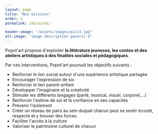 ```yaml
---
layout: page
title: "Nos missions"
order: 2
permalink: /missions/

header-image: "/assets/images/pic13.jpg"
alt-image: "image description generic b"
---
```


Popot'art propose d'exploiter **la littérature jeunesse, les contes et des ateliers
artistiques à des finalités sociales et pédagogiques**.

Par ces interventions, Popot'art poursuit les objectifs suivants :

* Renforcer le lien social autour d'une expérience artistique partagée
* Encourager l'expression de soi
* Renforcer le lien parent-enfant
* Développer l'imaginaire et la créativité
* Stimuler les différents langages (parlé, musical, visuel, corporel,...)
* Renforcer l'estime de soi et la confiance en ses capacités
* Prévenir l'isolement
* Créer un réseau de pairs au sein duquel chacun peut se sentir écouté, respecté et y trouver des forces.
* Faciliter l'accès à la culture
* Valoriser le patrimoine culturel de chacun
